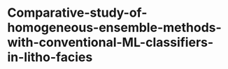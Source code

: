 # Comparative-study-of-homogeneous-ensemble-methods-with-conventional-ML-classifiers-in-litho-facies